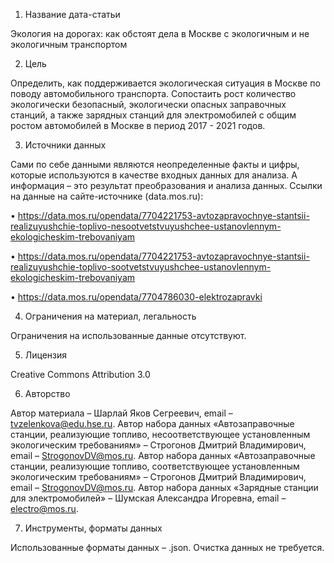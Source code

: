 1. Название дата-статьи

Экология на дорогах: как обстоят дела в Москве с экологичным и не экологичным транспортом  

2. Цель

Определить, как поддерживается экологическая ситуация в Москве по поводу автомобильного транспорта. Сопостаить рост количество экологически безопасный, экологически опасных заправочных станций, а также зарядных станций для электромобилей с общим ростом автомобилей в Москве в период 2017 - 2021 годов. 

3. Источники данных

Сами по себе данными являются неопределенные факты и цифры, которые используются в качестве входных данных для анализа. А информация – это результат преобразования и анализа данных. Ссылки на данные на сайте-источнике (data.mos.ru):


• https://data.mos.ru/opendata/7704221753-avtozapravochnye-stantsii-realizuyushchie-toplivo-nesootvetstvuyushchee-ustanovlennym-ekologicheskim-trebovaniyam

• https://data.mos.ru/opendata/7704221753-avtozapravochnye-stantsii-realizuyushchie-toplivo-sootvetstvuyushchee-ustanovlennym-ekologicheskim-trebovaniyam

• https://data.mos.ru/opendata/7704786030-elektrozapravki

4. Ограничения на материал, легальность

Ограничения на использованные данные отсутствуют.

5. Лицензия

Creative Commons Attribution 3.0

6. Авторство

Автор материала – Шарлай Яков Сегреевич, email – tvzelenkova@edu.hse.ru.
Автор набора данных «Автозаправочные станции, реализующие топливо, несоответствующее установленным экологическим требованиям» – Строгонов Дмитрий Владимирович, email – StrogonovDV@mos.ru.
Автор набора данных «Автозаправочные станции, реализующие топливо, соответствующее установленным экологическим требованиям» – Строгонов Дмитрий Владимирович, email – StrogonovDV@mos.ru.
Автор набора данных «Зарядные станции для электромобилей» – Шумская Александра Игоревна, email – electro@mos.ru.

7. Инструменты, форматы данных

Использованные форматы данных – .json.
Очистка данных не требуется.
